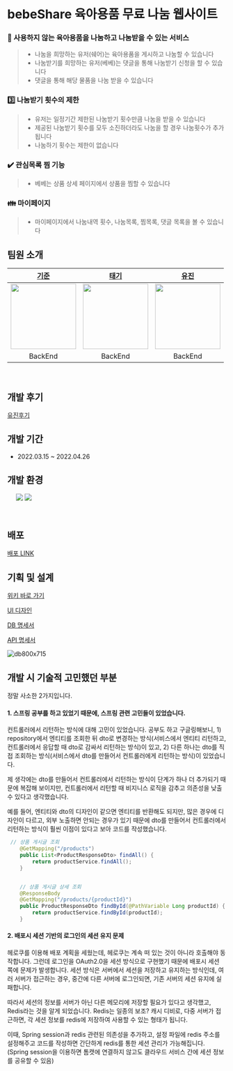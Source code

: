 # bebeShare 육아용품 무료 나눔 웹사이트   


### :baby_bottle: 사용하지 않는 육아용품을 나눔하고 나눔받을 수 있는 서비스

> - 나눔을 희망하는 유저(쉐어)는 육아용품을 게시하고 나눔할 수 있습니다
> - 나눔받기를 희망하는 유저(베베)는 댓글을 통해 나눔받기 신청을 할 수 있습니다
> - 댓글을 통해 해당 물품을 나눔 받을 수 있습니다

### :three: 나눔받기 횟수의 제한

> - 유저는 일정기간 제한된 나눔받기 횟수만큼 나눔을 받을 수 있습니다
> - 제공된 나눔받기 횟수를 모두 소진하더라도 나눔을 할 경우 나눔횟수가 추가됩니다
> - 나눔하기 횟수는 제한이 없습니다

### :heavy_check_mark: 관심목록 찜 기능

> - 베베는 상품 상세 페이지에서 상품을 찜할 수 있습니다

### :family: 마이페이지

> - 마이페이지에서 나눔내역 횟수, 나눔목록, 찜목록, 댓글 목록을 볼 수 있습니다



## 팀원 소개

|             [기준](https://github.com/superkkj)              |              [태기](https://github.com/TevLee)               |            [유진](https://github.com/omnireader0)            |
| :----------------------------------------------------------: | :----------------------------------------------------------: | :----------------------------------------------------------: |
| <img src="https://res.cloudinary.com/divncmfka/image/upload/v1645906082/me_bvddac.jpg" width="150" height="150"> | <img src="https://user-images.githubusercontent.com/69510442/156530657-0bf8a79c-232b-4fd4-b10b-1f2c080d2aa3.png" width="150" height="150"> | <img src="https://res.cloudinary.com/divncmfka/image/upload/v1645950212/%E1%84%89%E1%85%A5%E1%86%AB%E1%84%92%E1%85%B4%E1%84%82%E1%85%B5%E1%86%B7_yr5abm.jpg" width="150" height="150"> |
|                           BackEnd                            |                           BackEnd                            |                           BackEnd                            |

<br>

## 개발 후기

[유진후기](https://sebiblog.tistory.com/36#%F-%-F%--%--%--%EB%A-%--%ED%--%AC)


## 개발 기간

- 2022.03.15 ~ 2022.04.26



## 개발 환경

<p>
<img src="https://img.shields.io/badge/java-007396?style=flat-square&logo=java&logoColor=white" alt=""/>
<img src="https://img.shields.io/badge/Spring Boot -6DB33F?style=flat-square&logo=Spring Boot&logoColor=white" alt=""/>
<img src="https://img.shields.io/badge/SpringSecurity-6DB33F?style=flat-square&logo=SpringSecurity&logoColor=white" alt=""/>
<img src="https://img.shields.io/badge/JPA-6DB33F?style=flat-square&logo=&logoColor=white" alt=""/>
<img src="https://img.shields.io/badge/Query DSL-0769AD?style=flat-square&logo=&logoColor=white" alt=""/>
<img src="https://img.shields.io/badge/MariaDB -4479A1?style=flat-square&logo=MySQL&logoColor=white"/>
<img src="https://img.shields.io/badge/Oauth-4285F4?style=flat-square&logo=Google&logoColor=white"/>
</p>

<p>
<img src="https://img.shields.io/badge/Heroku -232F3E?style=flat-square&logo=Heroku&logoColor=white" alt=""/>
<img src="https://img.shields.io/badge/GitHub Actions -2088FF?style=flat-square&logo=GitHub Actions&logoColor=white" alt=""/>
</p>



## 배포

[배포 LINK](https://bebeshare-deploy.herokuapp.com/)



## 기획 및 설계

[위키 바로 가기](https://lean-owner-437.notion.site/19dcfe16062f4078acf0220b710057e4)

[UI 디자인](https://www.figma.com/file/of7JanRjo7pGiLBRmXsoXS/%EC%B9%B4%EC%9A%B0%EC%B9%98%EC%BD%94%EB%94%A9-figma%ED%8C%8C%EC%9D%BC?node-id=18%3A4)

[DB 명세서](https://lean-owner-437.notion.site/DB-dc8f9dfa82504658b3324594b1e9f214)  

[API 명세서](https://lean-owner-437.notion.site/API-90cc212689ad4070b10fa83f822301bf)

![db800x715](https://user-images.githubusercontent.com/48271665/162228879-9fa529cc-c351-4397-92c7-673392d27cbf.png)

## 개발 시 기술적 고민했던 부분 

정말 사소한 2가지입니다.

#### 1. 스프링 공부를 하고 있었기 때문에, 스프링 관련 고민들이 있었습니다.

컨트롤러에서 리턴하는 방식에 대해 고민이 있었습니다. 공부도 하고 구글링해보니, 1) repository에서 엔티티를 조회한 뒤 dto로 변경하는 방식(서비스에서 엔티티 리턴하고, 컨트롤러에서 응답할 때 dto로 감싸서 리턴하는 방식)이 있고, 2) 다른 하나는 dto를 직접 조회하는 방식(서비스에서 dto를 만들어서 컨트롤러에게 리턴하는 방식)이 있었습니다.


제 생각에는 dto를 만들어서 컨트롤러에서 리턴하는 방식이 단계가 하나 더 추가되기 때문에 복잡해 보이지만, 컨트롤러에서 리턴할 때 비지니스 로직을 감추고 의존성을 낮출 수 있다고 생각했습니다.
 

예를 들어, 엔티티와 dto의 디자인이 같으면 엔티티를 반환해도 되지만, 많은 경우에 디자인이 다르고, 외부 노출하면 안되는 경우가 있기 때문에 dto를 만들어서 컨트롤러에서 리턴하는 방식이 훨씬 이점이 있다고 보아 코드를 작성했습니다.

```java
 // 상품 게시글 조회
    @GetMapping("/products")
    public List<ProductResponseDto> findAll() {
        return productService.findAll();
    }


    // 상품 게시글 상세 조회
    @ResponseBody
    @GetMapping("/products/{productId}")
    public ProductResponseDto findById(@PathVariable Long productId) {
        return productService.findById(productId);
    }
```

 

#### 2. 배포시 세션 기반의 로그인의 세션 유지 문제

헤로쿠를 이용해 배포 계획을 세웠는데, 헤로쿠는 계속 떠 있는 것이 아니라 호출해야 동작합니다. 그런데 로그인을 OAuth2.0을 세션 방식으로 구현했기 때문에 배포시 세션 쪽에 문제가 발생합니다. 세션 방식은 서버에서 세션을 저장하고 유지하는 방식인데, 여러 서버가 접근하는 경우, 중간에 다른 서버에 로그인되면, 기존 서버의 세션 유지에 실패합니다.

 
따라서 세션의 정보를 서버가 아닌 다른 메모리에 저장할 필요가 있다고 생각했고, Redis라는 것을 알게 되었습니다. Redis는 일종의 보조? 캐시 디비로, 다중 서버가 접근하면, 각 세션 정보를 redis에 저장하여 사용할 수 있는 형태가 됩니다. 

 
이때, Spring session과 redis 관련된 의존성을 추가하고, 설정 파일에 redis 주소를 설정해주고 코드를 작성하면 간단하게 redis를 통한 세션 관리가 가능해집니다.
(Spring session을 이용하면 톰캣에 연결하지 않고도 클라우드 서비스 간에 세션 정보를 공유할 수 있음)

